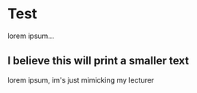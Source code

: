 # Test

lorem ipsum...

## I believe this will print a smaller text

lorem ipsum, im's just mimicking my lecturer
